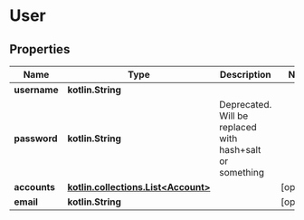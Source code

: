 
# User

## Properties
Name | Type | Description | Notes
------------ | ------------- | ------------- | -------------
**username** | **kotlin.String** |  | 
**password** | **kotlin.String** | Deprecated. Will be replaced with hash+salt or something | 
**accounts** | [**kotlin.collections.List&lt;Account&gt;**](Account.md) |  |  [optional]
**email** | **kotlin.String** |  |  [optional]



